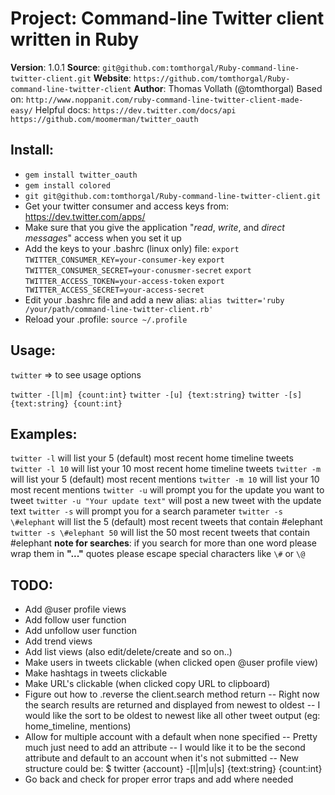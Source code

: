 Project: Command-line Twitter client written in Ruby
====================================================


**Version**: 1.0.1
**Source**: `git@github.com:tomthorgal/Ruby-command-line-twitter-client.git`
**Website**: `https://github.com/tomthorgal/Ruby-command-line-twitter-client`
**Author**: Thomas Vollath (@tomthorgal)
Based on: `http://www.noppanit.com/ruby-command-line-twitter-client-made-easy/`
Helpful docs: `https://dev.twitter.com/docs/api`
              `https://github.com/moomerman/twitter_oauth`

Install:
--------
 - `gem install twitter_oauth`
 - `gem install colored`
 - `git git@github.com:tomthorgal/Ruby-command-line-twitter-client.git`
 - Get your twitter consumer and access keys from: https://dev.twitter.com/apps/
 - Make sure that you give the application "*read*, *write*, and *direct messages*" access when you set it up
 - Add the keys to your .bashrc (linux only) file:
   `export TWITTER_CONSUMER_KEY=your-consumer-key`
   `export TWITTER_CONSUMER_SECRET=your-conusmer-secret`
   `export TWITTER_ACCESS_TOKEN=your-access-token`
   `export TWITTER_ACCESS_SECRET=your-access-secret`
 - Edit your .bashrc file and add a new alias:
   `alias twitter='ruby /your/path/command-line-twitter-client.rb'`
 - Reload your .profile:
   `source ~/.profile`

Usage:
------
`twitter` => to see usage options

`twitter -[l|m] {count:int}`
`twitter -[u] {text:string}`
`twitter -[s] {text:string} {count:int}`

Examples:
---------
`twitter -l`
  will list your 5 (default) most recent home timeline tweets
`twitter -l 10`
  will list your 10 most recent home timeline tweets
`twitter -m`
  will list your 5 (default) most recent mentions
`twitter -m 10`
  will list your 10 most recent mentions
`twitter -u`
  will prompt you for the update you want to tweet
`twitter -u "Your update text"`
  will post a new tweet with the update text
`twitter -s`
  will prompt you for a search parameter
`twitter -s \#elephant`
  will list the 5 (default) most recent tweets that contain #elephant
`twitter -s \#elephant 50`
  will list the 50 most recent tweets that contain #elephant
**note for searches**:
  if you search for more than one word please wrap them in **"..."** quotes
  please escape special characters like `\#` or `\@`

TODO:
-----
 - Add @user profile views
 - Add follow user function
 - Add unfollow user function
 - Add trend views
 - Add list views (also edit/delete/create and so on..)
 - Make users in tweets clickable (when clicked open @user profile view)
 - Make hashtags in tweets clickable
 - Make URL's clickable (when clicked copy URL to clipboard)
 - Figure out how to .reverse the client.search method return
   -- Right now the search results are returned and displayed from newest to oldest
   -- I would like the sort to be oldest to newest like all other tweet output (eg: home_timeline, mentions)
 - Allow for multiple account with a default when none specified
   -- Pretty much just need to add an attribute
   -- I would like it to be the second attribute and default to an account when it's not submitted
   -- New structure could be: $ twitter {account} -[l|m|u|s] {text:string} {count:int}
 - Go back and check for proper error traps and add where needed
